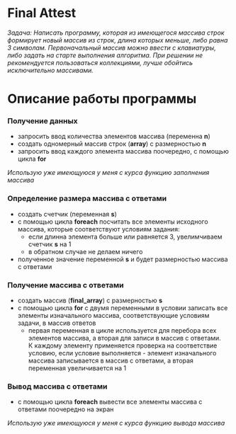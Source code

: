 # Final Attest

*Задача: Написать программу, которая из имеющегося массива строк формирует новый массив из строк, длина которых меньше, либо равна 3 символам. 
Первоначальный массив можно ввести с клавиатуры, либо задать на старте выполнения алгоритма. 
При решении не рекомендуется пользоваться коллекциями, лучше обойтись исключительно массивами.*

# Описание работы программы

### Получение данных
- запросить ввод количества элементов массива (переменна **n**)  
- создать одномерный массив строк (**array**) с размерностью **n**  
- запросить ввод каждого элемента массива поочередно, с помощью цикла **for**

*Использую уже имеющуюся у меня с курса функцию заполнения массива*

### Определение размера массива с ответами
- создать счетчик (переменная **s**)
- с помощью цикла **foreach** посчитать все элементы исходного массива, которые соответствуют условиям задания:
  - если длинна элемента больше или равняется 3, увелимчиваем счетчик **s** на 1
  - в обратном случае не делаем ничего
- полученное значение переменной **s** и будет размерностью массива с ответами

### Получение массива с ответами
- создать массив (**final_array**) с размерностью **s**
- с помощью цикла **for** с двумя переменными в условии записать все элементы изначального массива, соответствующие условиям задачи, в массив ответов
  - первая переменная в цикле используется для перебора всех элементов массива, а вторая для записи в массив с ответами.  
  К каждому элементу применяется проверка на соответствие условию, если условие выполняется - элемент изначального массива записывается в массив с ответами, а вторая переменная увеличивается на 1
 
### Вывод массива с ответами
 - с помощью цикла **foreach** вывести все элементы массива с ответами поочередно на экран

*Использую уже имеющуюся у меня с курса функцию вывода массива*